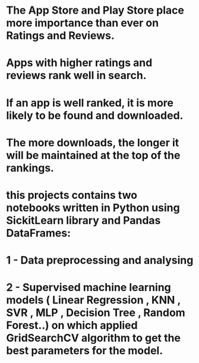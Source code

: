 # The App Store and Play Store place more importance than ever on Ratings and Reviews.
# Apps with higher ratings and reviews rank well in search.
# If an app is well ranked, it is more likely to be found and downloaded.
# The more downloads, the longer it will be maintained at the top of the rankings.

# this projects contains two notebooks written in Python using SickitLearn library and Pandas DataFrames: 
# 1 - Data preprocessing and analysing
# 2 - Supervised machine learning models ( Linear Regression , KNN , SVR , MLP , Decision Tree , Random Forest..) on which applied GridSearchCV algorithm to get the best parameters for the model.
